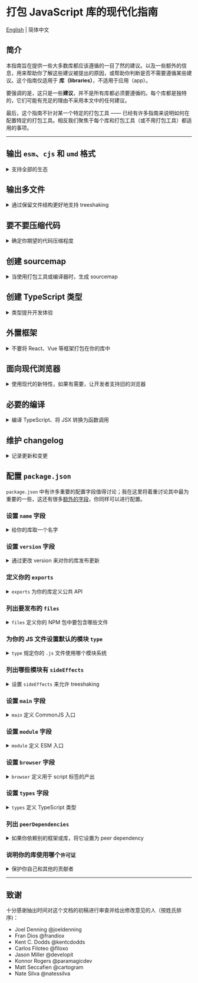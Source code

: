 # 打包 JavaScript 库的现代化指南

[English](./README.md) | 简体中文

## 简介

本指南旨在提供一些大多数库都应该遵循的一目了然的建议。以及一些额外的信息，用来帮助你了解这些建议被提出的原因，或帮助你判断是否不需要遵循某些建议。这个指南仅适用于 **库（libraries）**，不适用于应用（app）。

要强调的是，这只是一些**建议**，并不是所有库都必须要遵循的。每个库都是独特的，它们可能有充足的理由不采用本文中的任何建议。

最后，这个指南不针对某一个特定的打包工具 —— 已经有许多指南来说明如何在配置特定的打包工具。相反我们聚焦于每个库和打包工具（或不用打包工具）都适用的事项。

---

## 输出 `esm`、`cjs` 和 `umd` 格式

<details>
<summary>支持全部的生态</summary>

`esm` 是“EcmaScript module”的缩写。

`cjs` 是“CommonJS module”的缩写。

`umd` 是“Universal Module Definition”的缩写，它可以在 `<script>` 标签中执行、被 `CommonJS` 模块加载器加载、被 `AMD` 模块加载器加载。

`esm` 被认为是“未来”，但 `cjs` 仍然在社区和生态系统中占有重要地位。`esm` 对打包工具来说更容易正确地进行 treeshaking，因此对于库来说，拥有这种格式很重要。或许在将来的某一天，你的库只需要输出 `esm`。

你可能已经注意到，`umd` 已经与 CommonJS 模块加载器兼容 —— 所以为什么还要同时具备 `cjs` 和 `umd` 输出呢？一个原因是，与 `umd` 文件相比，CommonJS 文件在对依赖进行条件导入时通常表现更好；例如：

```js
if (process.env.NODE_ENV === "production") {
  module.exports = require("my-lib.production.js");
} else {
  module.exports = require("my-lib.development.js");
}
```

上面的例子，当使用 CommonJS 模块时，只会引入 `production` 或 `development` 包中的一个。但是，对于 UMD 模块，最终可能会将两个包全部引入。有关更多信息，请参阅[此讨论](https://github.com/frehner/modern-guide-to-packaging-js-library/issues/9)。

最后还需要注意是，开发者可能会在其应用中同时使用 `cjs` 和 `esm`，发生双包危险。[dual package hazard](https://nodejs.org/api/packages.html#dual-package-hazard) 一文介绍了一些缓解该问题的方法，利用 [`package.json#exports`](#定义你的-exports) 进行 package exports 也可以帮助防止这种情况的发生。

</details>

## 输出多文件

<details>
<summary>通过保留文件结构更好地支持 treeshaking</summary>

如果你对你的库使用了打包工具或编译器，可以对其进行配置以保留源文件目录结构。这样可以更容易地对特定文件进行 [side effects](#列出-sideeffects) 标记，有助于开发者的打包工具进行 threeshaking。参考[这篇文章](https://levelup.gitconnected.com/code-splitting-for-libraries-bundling-for-npm-with-rollup-1-0-2522c7437697)了解更多信息。

一个例外是，如果你要创建一个不依赖任何打包工具可以直接在浏览器中使用的产出（通常是 `umd` 格式，但也可能是现代的 `esm` 格式）。在这种情况下，最好让浏览器请求一个大文件，而不是请求多个小文件。此外，你应该进行[代码压缩](#要不要压缩代码)并为其创建 [sourcemap](#创建-sourcemap)。

</details>

## 要不要压缩代码

<details>
<summary>确定你期望的代码压缩程度</summary>

你可以将一些层面的代码压缩应用到你的库中，这取决于你对你的代码最终通过开发者的打包工具后的大小的追求程度。

例如，大多数编译器已经配置了删除空白符等其他简单的优化，即使是来自 NPM 模块的代码（在这里指的是你的库）。使用 [terser](https://github.com/terser/terser#terser-fast-minify-mode) —— 一个流行的 JavaScript 代码压缩工具 —— 这类压缩工具可以将包的最终大小减少 95%。在某些情况下，你可能会对这些优化感到满意，且不需要你来付出任何努力。

但如果在发布前对你的库进行代码压缩，这可以得到一些额外的好处，但需要深入了解压缩工具的配置和副作用。压缩工具通常不会将这类压缩用于 NPM 模块，因此，如果你不自己来做的话，你会错过这些节省。请参阅[这个 issue](https://github.com/frehner/modern-guide-to-packaging-js-library/issues/9)了解更多信息。

最后，如果你正创建一个不依赖任何打包工具可以直接在浏览器中使用的产出（通常是 `umd` 格式，但也可以是现代的 `esm` 格式）。在这种情况下，你应该对代码进行压缩，并创建 [sourcemap](#创建-sourcemap)，并输出到一个[单文件](#输出多文件)。

</details>

## 创建 sourcemap

<details>
<summary>当使用打包工具或编译器时，生成 sourcemap</summary>

对源代码进行任何形式的编译，都将导致未来某个异常的位置，无法与源码对应起来。为了帮助未来的自己，创建 sourcemap，即使只进行了很少的编译工作。

</details>

## 创建 TypeScript 类型

<details>
<summary>类型提升开发体验</summary>

随着使用 TypeScript 的开发者数量不断增长，将类型内置到你的库中将有助于改善开发体验 (DX)。此外，不使用 TypeScript 的开发者在使用支持类型的编辑器（例如 VSCode，它使用类型来支持其 [Intellisense 功能](https://code.visualstudio.com/docs/)）时也会获得更好的 DX。

但是，创建类型并不意味着你必须使用 TypeScript 来编写你的库。

一种选择是继续在源代码中使用 JavaScript，然后通过 [JSDoc](https://jsdoc.app/) 注释来支持类型。然后，你可以将 TypeScript 配置为仅从你的 JavaScript 源代码中[构建类型文件](https://www.typescriptlang.org/tsconfig/#emitDeclarationOnly)。

另一种选择是直接在 `index.d.ts` 文件中编写 TypeScript 类型文件。

获得类型文件后，请确保设置了 [`package.json#exports`](#定义你的-exports) 和 [`package.json#types`](#设置-types-字段) 字段.

</details>

## 外置框架

<details>
<summary>不要将 React、Vue 等框架打包在你的库中</summary>

当构建的库依赖某个框架（例如 React、Vue 等），或是作为另一个库的插件，你可能需要将框架配置到“externals”中。这可以使你的库引用这个框架，但不会将其打包到最终的产出中。这会避免产生一些 bug，并减少库的体积。

你应该还需要将框架添加到库的 `package.json` 的 [peer dependencies](#列出-peerdependencies) 中，这将帮助开发者发现你依赖于某个框架。

</details>

## 面向现代浏览器

<details>
<summary>使用现代的新特性，如果有需要，让开发者支持旧的浏览器</summary>

[这篇 web.dev 上的文章](https://web.dev/publish-modern-javascript/)提供了一个很好的案例，并提供了相关的指导原则：

- 当使用你的库时，能够让开发者去支持老版本的浏览器。
- 输出多个产出来支持不同版本的浏览器。

举个例子，如果你使用 TypeScript，你可以创建两个版本的包代码：

1. 通过在 `tsconfig.json` 中设置 `"target"="esnext"`，生成一个用现代 JavaScript 的 `esm` 版本
2. 通过在 `tsconfig.json` 中设置 `"target"="ES5"` 生成一个兼容低版本 JavaScript 的 `umd` 版本

有了这些设置，大多数用户将获得现代版本的代码，但那些使用老的打包工具配置或使用 `<script>` 加载代码的用户，将获得进行了额外编译来支持老版本浏览器的版本。

</details>

## 必要的编译

<details>
<summary>编译 TypeScript、将 JSX 转换为函数调用</summary>

如果库的源码是需要进行编译的形式，如 TypeScript、React 或 Vue 组件等，那么你库需要输出的是编译后的代码。

例如：

- 你的 TypeScript 代码应该输出为 JavaScript。
- 你的 React 组件，例如 `<Example />`，应该在输出中使用 `jsx()` 或 `createElement()` 来替换 JSX 语法。

进行这样的编译时，请确保同时也[创建 sourcemap](#创建-sourcemap)

</details>

## 维护 changelog

<details>
<summary>记录更新和变更</summary>

只要能让开发者了解到有哪些变更和对他们的影响，至于是通过自动化工具还是通过亲自动手的方式来处理，这都无关紧要。理想情况下，库的每次[版本](#设置-version-字段)变更都应该在 changelog 中进行相应的更新。

</details>

## 配置 `package.json`

`package.json` 中有许多重要的配置字段值得讨论；我在这里将着重讨论其中最为重要的一些，这还有很多[额外的字段](https://docs.npmjs.com/cli/v8/configuring-npm/package-json)，你同样可以进行配置。

### 设置 `name` 字段

<details>
<summary>给你的库取一个名字</summary>

`name` 字段将决定你的包在 `npm` 上的名字，开发者可以通过这个名字去安装并使用你的库。

注意，库的命名是有限制的，如果你的代码库属于某个组织，你还可以创建一个命名空间。更多细节可以参考 [name docs on npm](https://docs.npmjs.com/cli/v8/configuring-npm/)。

`name` 和 [version](#设置-version-字段) 的组合为库每次迭代创建一个唯一标识。

</details>

### 设置 `version` 字段

<details>
<summary>通过更改 version 来对你的库发布更新</summary>

正如 [name](#设置-name-字段) 部分所说，`name` 和 `version` 的组合为你的库在 npm 上创建一个唯一标识。当你更新库中的代码时，你可以更新 `version` 字段并发布以允许开发者获取该新代码。

推荐使用 [semver](https://semver.org/) 版本控制策略，但要注意的是有些库选择 [calver](https://calver.org/) 或使用他们自己特有的版本控制策略。无论你选择使用哪种策略，都应该记录下来，以便开发者了解你的库是如何进行版本控制的。

你还应该在 [changelog](#维护-changelog) 中记录你的更改。

</details>

### 定义你的 `exports`

<details>
<summary><code>exports</code> 为你的库定义公共 API</summary>

`package.json` 中的 `exports` 字段 - 有时被称为“package exports” - 是一个非常有用的补充，尽管它确实引入了一些复杂性。它做的最重要的两件事是：

1. 定义哪些东西可以从你的库中导入，哪些则不可以，以及可导入的内容的名字。如果没有在 `exports` 中被列出，那么开发者就不可以 `import` 或 `require` 它们。换句话说，`exports` 的表现像是给你的库用户查看的公共 API，帮助定义哪些是外部的哪些是内部的。

2. 允许你根据不同的条件（你可以定义）去选择那个文件是被导入的，例如“文件是被 `import` 还是被 `require`？开发人员需要的是 `development` 版本的库还是 `production` 版本等等。

关于这部分的内容[NodeJS 团队](https://nodejs.org/api/packages.html#package-entry-points)和[Webpack 团队](https://webpack.js.org/guides/package-exports/)提供了一些很优秀的文档。在此我列出一个涵盖大部分常用场景的例子：

```json
{
  "exports": {
    ".": {
      "types": "index.d.ts",
      "browser": "index.umd.js",
      "module": "index.js",
      "import": "index.js",
      "require": "index.cjs"
    },
    "./package.json": "./package.json"
  }
}
```

让我们深入了解这些字段的含义以及我选择这个例子的原因：

- `"."` 表示你的库的默认入口
- 解析过程是**从上往下**的，并在找到匹配的字段后立即停止；所以入口的顺序是非常重要的
- `types` 字段应该始终放在第一位，它用来帮助 TypeScript 找到类型文件
- `browser` 字段应该指向可以直接在 `<script>` 标签中使用的 `umd` 产出
- `module` 是一个“非官方”字段，它被 Webpack 和 Rollup 等打包工具所支持。它应该被放在 `import` 和 `require` 之前，并且指向 `esm` 格式的产出 -- 如果你的源代码是纯 `esm` 的，它也可以指向你的源代码。正如在[格式部分](#输出-esmcjs-和-umd-格式)中指出的那样，它旨在帮助打包工具只包含你的库的一个副本，无论它是通过 `import` 还是 `require` 方式引入的。你可以从[这里](https://github.com/webpack/webpack/issues/11014#issuecomment-641550630)、[这里](https://github.com/webpack/webpack/issues/11014#issuecomment-643256943)、还有 [这里](https://github.com/rollup/plugins/pull/540#issuecomment-692078443)了解更多关于 `module` 的内容
- `import` 用于当有人通过 `import` 使用你的库时
- `require` 用于当有人通过 `require` 使用你的库时

当一个打包工具或者运行时支持 `exports` 字段的时候，那么 `package.json` 中的顶级字段 [main](#设置-main-字段)、[types](#设置-types-字段)、[module](#设置-module-字段) 还有 [browser](#设置-browser-字段) 将被忽略，被 `exports` 取代。但是，对于尚不支持 `exports` 字段的工具或运行时来说，设置这些字段仍然很重要。

如果你有一个 "development" 和一个 "production" 的产出（例如，你有一些警告在 development 产出中有但在 production 产出中没有），那么你可以通过在 `exports` 字段中 `"development"` 和 `"production"` 来设置它们。注意一些打包工具例如 `webpack` 和 `vite` 将会自动识别这些导出条件，而 Rollup 也可以通过[配置](https://github.com/rollup/plugins/tree/master/packages/node-resolve/#exportconditions)来识别它们，你需要提醒开发者在他们自己打包工具的配置中去做这些事。

</details>

### 列出要发布的 `files`

<details>
<summary><code>files</code> 定义你的 NPM 包中要包含哪些文件</summary>

[`files`](https://docs.npmjs.com/cli/v8/configuring-npm/package-json#files) 决定 `npm` CLI 在打包库时哪些文件和目录包含到最终的 NPM 包中。

例如，如果你将代码从 TypeScript 编译为 JavaScript，你可能就不想在 NPM 包中包含 TypeScript 的源代码。（相反，你应该包含 [sourcemap](#创建-sourcemap)）。

`files` 可以接受一个字符串数组（如果需要，这些字符串可以包含类似 glob 的语法），例如：

```json
{
  "files": ["dist"]
}
```

注意，文件数组不接受相对路径表示；`"files": ["./dist"]` 将无法正常工作。

验证你已正确设置 `files` 的一种好方法是运行 [`npm publish --dry-run`](https://docs.npmjs.com/cli/v8/commands/npm-publish#dry-run），它将根据此设置列出将会包含的文件。

</details>

### 为你的 JS 文件设置默认的模块 `type`

<details>
<summary><code>type</code> 规定你的 <code>.js</code> 文件使用哪个模块系统</summary>

随着 CommonJS 和 ESM 模块系统的拆分，运行时和打包工具需要一种方式来决定对你的 `.js` 文件采用哪种模块系统。因为 CommonJS 首先出现，所以它是默认的 - 但你可以改变它，通过在你的 `package.json` 中添加 `"type": "module"`，这样你的 `.js` 文件将被当作 ESM 模块。

你的选项可以是 `module` 或 `commonjs`，强烈建议你设置其中的一个，显式地声明你正在使用哪一个。

请注意，你可以通过几个技巧在项目中混用模块类型：

- `.mjs` 文件总是 ESM 模块，即使你的 `package.json` 有 `"type": "commonjs"`（或者没有 `type`）
- `.cjs` 文件总是 CommonJS 模块，即使你的 `package.json` 有 `"type": "module"`
- 你可以在子目录下添加其他 `package.json` 文件；运行时和打包工具将向上遍历文件目录，直到寻找到最近的 `package.json`。这意味着你可以有两个不同的文件夹，都使用 `.js` 文件，但每个文件夹都有自己的 `package.json` 并设置为不同的 `type` 以获得基于 CommonJS 和 ESM 的文件夹。

参考优秀的 NodeJS 文档 [这里](https://nodejs.org/docs/latest-v18.x/api/packages.html#determining-module-system) 和 [这里](https://nodejs.org /docs/latest-v18.x/api/packages.html#packagejson-and-file-extensions）了解更多信息。

</details>

### 列出哪些模块有 `sideEffects`

<details>
<summary>设置 <code>sideEffects</code> 来允许 treeshaking </summary>

创建一个“纯模块”带来的优点与创建一个[纯函数](https://en.wikipedia.org/wiki/Pure_function)十分类似；打包工具能够对你的库更好的进行 treeshaking。

通过设置 `sideEffects` 让打包工具知道你的模块是否是“纯”的。不设置这个字段，打包工具将不得不假设你**所有**的模块都是有副作用。

`sideEffects` 可以设为 `false`，表示没有任何模块具有副作用，也可以设置为字符串数组来列出哪些文件具有副作用。例如：

```jsonc
{
  // 所有模块都是“纯”的
  "sideEffects": false
}
```

or

```jsonc
{
  // 除了 "module.js"，所有模块都是“纯”的
  "sideEffects": ["module.js"]
}
```

所以，什么让一个模块具有副作用？例如修改一个全局变量，发送 API 请求，或导出 CSS，而且开发人员不需要做任何事情这些动作就会被执行。例如：

```js
// 具有副作用的模块

export const myVar = "hello";

window.example = "testing";
```

导入 `myVar` 时，你的模块自动设置 `window.example`。

例如：

```js
import { myVar } from "library";

console.log(window.example);
// 打印 "testing"
```

在某些情况下，如 polyfill，这种行为是有意的。然而，如果我们想让这个模块是“纯”的，我们可以将对 `window.example` 的赋值移动到一个函数中。例如：

```js
// 一个“纯”模块

export const myVar = "hello";

export function setExample() {
  window.example = "testing";
}
```

现在这是一个“纯”模块。注意，从开发者的角度来看会有不同：

```js
import { myVar, setExample } from "library";

console.log(window.example);
// 打印 "undefined"

setExample();

console.log(window.example);
// 打印 "testing"
```

通过[这篇文章](https://webpack.js.org/guides/tree-shaking/#mark-the-file-as-side-effect-free)来了解更多。

</details>

### 设置 `main` 字段

<details>
<summary><code>main</code> 定义 CommonJS 入口 </summary>

`main` 是一个当打包工具或运行时不支持 [`package.json#exports`](#定义你的-exports) 时的兜底方案；如果打包工具或运行时支持 package exports，则不会使用 `main`。

`main` 应该指向一个兼容 CommonJS 格式的产出；它应该与 package exports 中的 `require` 保持一致。

</details>

### 设置 `module` 字段

<details>
<summary><code>module</code> 定义 ESM 入口</summary>

`module` 是一个当打包工具或运行时不支持 [`package.json#exports`](#定义你的-exports) 时的兜底方案；如果打包工具或运行时支持 package exports，则不会使用 `module`。

`module` 应该指向一个兼容 ESM 格式的产出；它应该与 package exports 中的 `module` 或 `import` 保持一致。

</details>

### 设置 `browser` 字段

<details>
<summary><code>browser</code> 定义用于 script 标签的产出 </summary>

`browser` 是一个当打包工具或运行时不支持 [`package.json#exports`](#define-your-exports) 时的兜底方案；如果打包工具或运行时支持 package exports， 则不会使用 `browser`。

`browser` 应该指向 `umd` 格式的产出；它应该与 package exports 中的 `script` 文字段指向同一个文件。

此外，一些 CDN 的配置可以复用该字段；例如，你可以配置 `"unpkg"` and `"jsdelivr"` 来让 CDN 指向与 `browser` 相同的产出，当它们没有自动获取到 `browser` 字段时。

</details>

### 设置 `types` 字段

<details>
<summary><code>types</code> 定义 TypeScript 类型 </summary>

`types` 是一个当打包工具或运行时不支持 [`package.json#exports`](#定义你的-exports) 时的兜底方案； 如果打包工具或运行时支持 package exports，则不会使用 `types`。

`types` 应该指向你的 TypeScript 入口文件，例如 `index.d.ts`；它应该与 package exports 中的 `types` 字段指向同一个文件。

</details>

### 列出 `peerDependencies`

<details>
<summary>如果你依赖别的框架或库，将它设置为 peer dependency</summary>

你应该[外置框架](#外置框架)。然而，这样做后，你的库只有在开发人员自行安装你需要的框架后才能工作。设置 `peerDependencies` 让他们知道他们需要安装的框架。- 例如，如果你在创建一个 React 库：

```json
{
  "peerDependencies": {
    "react": "^18.2.0",
    "react-dom": "^18.2.0"
  }
}
```

通过[这篇文章](https://nodejs.org/en/blog/npm/peer-dependencies/)来了解更多。

你应该以书面形式来体现这些依赖；例如，`npm v3-v6` 不安装 peer dependencies，而 `npm v7+` 将自动安装 peer dependencies。

</details>

### 说明你的库使用哪个`许可证`

<details>
<summary>保护你自己和其他的贡献者</summary>

> 开源许可证用于保护贡献者和用户。没有这种保护，企业和有经验的开发者不会使用该项目。

上述引用自 [Choose a License](https://choosealicense.com/)，这也是一篇很好的文章，帮助你来决定哪个许可证适合你的项目。

当你决定了许可证，[关于许可证的 npm 文档](https://docs.npmjs.com/cli/v8/configuring-npm/package-json#license)中描述了许可证字段的格式。例如：

```json
{
  "license": "MIT"
}
```

除此之外，你可以在项目的根目录下创建一个 `LICENSE.txt` 文件，并将许可证的文本复制到这里。

</details>

---

## 致谢

十分感谢抽出时间对这个文档的初稿进行审查并给出修改意见的人（按姓氏排序)：

- Joel Denning @joeldenning
- Fran Dios @frandiox
- Kent C. Dodds @kentcdodds
- Carlos Filoteo @filoxo
- Jason Miller @developit
- Konnor Rogers @paramagicdev
- Matt Seccafien @cartogram
- Nate Silva @natessilva
